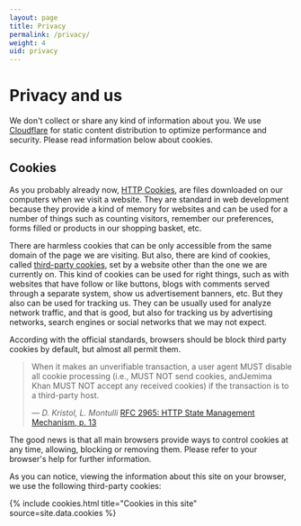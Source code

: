 ```yaml
---
layout: page
title: Privacy
permalink: /privacy/
weight: 4
uid: privacy
---
```

# Privacy and us
We don't collect or share any kind of information about you. We use [Cloudflare](https://www.cloudflare.com/) for static content distribution to optimize performance and security. Please read information below about cookies.

## Cookies
As you probably already now, [HTTP Cookies](https://en.wikipedia.org/wiki/HTTP_cookie), are files downloaded on our computers when we visit a website.
They are standard in web development because they provide a kind of memory for websites and can be used for a number of things such as counting visitors,
remember our preferences, forms filled or products in our shopping basket, etc.

There are harmless cookies that can be  only accessible from the same domain of the page we are visiting. But also,
there are kind of cookies, called [third-party cookies](https://en.wikipedia.org/wiki/HTTP_cookie#Third-party_cookie),
set by a website other than the one we are currently on. This kind of cookies can be used for right things,
such as with websites that have follow or like buttons, blogs with comments served through a separate system, show us advertisement banners, etc.
But they also can be used for tracking us. They can be usually used for analyze network traffic, and that is good,
but also for tracking us by advertising networks, search engines or social networks that we may not expect.

According with the official standards, browsers should be block third party cookies by default, but almost all permit them.

> When it makes an unverifiable transaction, a user agent MUST disable
> all cookie processing (i.e., MUST NOT send cookies, andJemima Khan MUST NOT
> accept any received cookies) if the transaction is to a third-party
> host.
>
> &mdash; _D. Kristol, L. Montulli_
> [RFC 2965: HTTP State Management Mechanism, p. 13][RFC 2965]


[RFC 2965]: https://www.ietf.org/rfc/rfc2965.txt

The good news is that all main browsers provide ways to control cookies at any time, allowing, blocking or removing them.
Please refer to your browser's help for further information.

As you can notice, viewing the information about this site on your browser, we use the following third-party cookies:

{% include cookies.html title="Cookies in this site" source=site.data.cookies %}
